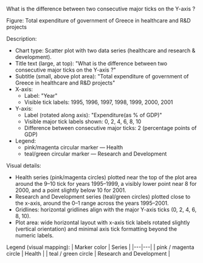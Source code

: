 What is the difference between two consecutive major ticks on the Y-axis ?

Figure: Total expenditure of government of Greece in healthcare and R&D projects

Description:
- Chart type: Scatter plot with two data series (healthcare and research & development).
- Title text (large, at top): "What is the difference between two consecutive major ticks on the Y-axis ?"
- Subtitle (small, above plot area): "Total expenditure of government of Greece in healthcare and R&D projects"
- X-axis:
  - Label: "Year"
  - Visible tick labels: 1995, 1996, 1997, 1998, 1999, 2000, 2001
- Y-axis:
  - Label (rotated along axis): "Expenditure(as % of GDP)"
  - Visible major tick labels shown: 0, 2, 4, 6, 8, 10
  - Difference between consecutive major ticks: 2 (percentage points of GDP)
- Legend:
  - pink/magenta circular marker — Health
  - teal/green circular marker — Research and Development

Visual details:
- Health series (pink/magenta circles) plotted near the top of the plot area around the 9–10 tick for years 1995–1999, a visibly lower point near 8 for 2000, and a point slightly below 10 for 2001.
- Research and Development series (teal/green circles) plotted close to the x-axis, around the 0–1 range across the years 1995–2001.
- Gridlines: horizontal gridlines align with the major Y-axis ticks (0, 2, 4, 6, 8, 10).
- Plot area: wide horizontal layout with x-axis tick labels rotated slightly (vertical orientation) and minimal axis tick formatting beyond the numeric labels.

Legend (visual mapping):
| Marker color | Series |
|---|---|
| pink / magenta circle | Health |
| teal / green circle | Research and Development |
